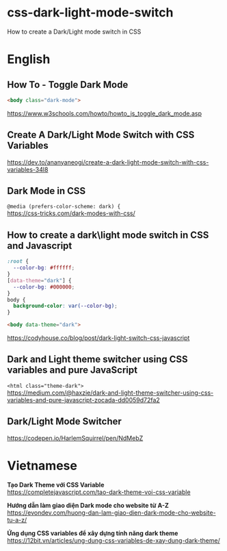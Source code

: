 # css-dark-light-mode-switch
How to create a Dark/Light mode switch in CSS

# English

## How To - Toggle Dark Mode
```html
<body class="dark-mode">
```
https://www.w3schools.com/howto/howto_js_toggle_dark_mode.asp  

## Create A Dark/Light Mode Switch with CSS Variables
https://dev.to/ananyaneogi/create-a-dark-light-mode-switch-with-css-variables-34l8

## Dark Mode in CSS
`@media (prefers-color-scheme: dark) {`  
https://css-tricks.com/dark-modes-with-css/

## How to create a dark\light mode switch in CSS and Javascript
```css
:root {
  --color-bg: #ffffff;
}
[data-theme="dark"] {
  --color-bg: #000000;
}
body {
  background-color: var(--color-bg);
}
```
```html
<body data-theme="dark">
```
https://codyhouse.co/blog/post/dark-light-switch-css-javascript

## Dark and Light theme switcher using CSS variables and pure JavaScript
`<html class="theme-dark">`  
https://medium.com/@haxzie/dark-and-light-theme-switcher-using-css-variables-and-pure-javascript-zocada-dd0059d72fa2

## Dark/Light Mode Switcher
https://codepen.io/HarlemSquirrel/pen/NdMebZ


# Vietnamese
**Tạo Dark Theme với CSS Variable**  
https://completejavascript.com/tao-dark-theme-voi-css-variable

**Hướng dẫn làm giao diện Dark mode cho website từ A-Z**  
https://evondev.com/huong-dan-lam-giao-dien-dark-mode-cho-website-tu-a-z/

**Ứng dụng CSS variables để xây dựng tính năng dark theme**  
https://12bit.vn/articles/ung-dung-css-variables-de-xay-dung-dark-theme/
